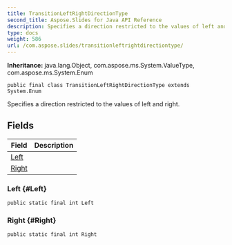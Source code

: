 ```yaml
---
title: TransitionLeftRightDirectionType
second_title: Aspose.Slides for Java API Reference
description: Specifies a direction restricted to the values of left and right.
type: docs
weight: 586
url: /com.aspose.slides/transitionleftrightdirectiontype/
---
```

**Inheritance:**
java.lang.Object, com.aspose.ms.System.ValueType, com.aspose.ms.System.Enum
```
public final class TransitionLeftRightDirectionType extends System.Enum
```

Specifies a direction restricted to the values of left and right.
## Fields

| Field | Description |
| --- | --- |
| [Left](#Left) |  |
| [Right](#Right) |  |
### Left {#Left}
```
public static final int Left
```




### Right {#Right}
```
public static final int Right
```




